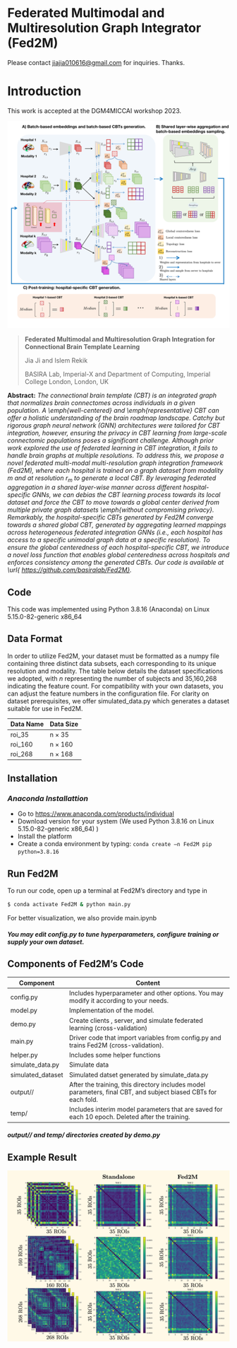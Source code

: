 # Federated Multimodal and Multiresolution Graph Integrator (Fed2M)
Please contact jiajia010616@gmail.com for inquiries. Thanks. 

# Introduction
This work is accepted at the DGM4MICCAI workshop 2023.

![Fed2M pipeline](Fed2M_mainfigure.png)

>**Federated Multimodal and Multiresolution Graph Integration for Connectional Brain Template Learning**
>
> Jia Ji and Islem Rekik
>
> BASIRA Lab, Imperial-X and Department of Computing, Imperial College London, London, UK
>
 **Abstract:** *The connectional brain template (CBT) is an integrated graph that normalizes brain connectomes across individuals in a given population. A \emph{well-centered} and \emph{representative} CBT can offer a holistic understanding of the brain roadmap landscape. Catchy but rigorous graph neural network (GNN) architectures were tailored for CBT integration, however, ensuring the privacy in CBT learning from large-scale connectomic populations poses a significant challenge. Although prior work explored the use of federated learning in CBT integration, it fails to handle brain graphs at multiple resolutions.  To address this, we propose a novel federated multi-modal multi-resolution graph integration framework (Fed2M), where each hospital is trained on a graph dataset from modality $m$ and at resolution $r_m$ to generate a local CBT. By leveraging federated aggregation in a shared layer-wise manner across different hospital-specific GNNs, we can debias the CBT learning process towards its local dataset and force the CBT to move towards a global center derived from multiple private graph datasets \emph{without compromising privacy}. Remarkably, the hospital-specific CBTs generated by Fed2M converge towards a shared global CBT, generated by aggregating learned mappings across heterogeneous federated integration GNNs (i.e., each hospital has access to a specific unimodal graph data at a specific resolution). To ensure the global centeredness of each hospital-specific CBT, we introduce a novel loss function that enables global centeredness across hospitals and enforces consistency among the generated CBTs. Our code is available at \url{ https://github.com/basiralab/Fed2M}.*

## Code
This code was implemented using Python 3.8.16 (Anaconda) on Linux 5.15.0-82-generic x86_64

## Data Format
In order to utilize Fed2M, your dataset must be formatted as a numpy file containing three distinct data subsets, each corresponding to its unique resolution and modality. The table below details the dataset specifications we adopted, with $n$ representing the number of subjects and 35,160,268 indicating the feature count. For compatibility with your own datasets, you can adjust the feature numbers in the configuration file. For clarity on dataset prerequisites, we offer simulated_data.py which generates a dataset suitable for use in Fed2M.

| Data Name | Data Size |
| ------ | ------ |
| roi_35 | n $\times$ 35 |
| roi_160 | n $\times$ 160 |
| roi_268 | n $\times$ 168 |


## Installation
### *Anaconda Installattion*
* Go to  https://www.anaconda.com/products/individual
* Download version for your system (We used Python 3.8.16  on Linux 5.15.0-82-generic x86_64)
 )
* Install the platform
* Create a conda environment by typing:  ```conda create –n Fed2M pip python=3.8.16 ```


## Run Fed2M
To run our code, open up a terminal at Fed2M’s directory and type in
```sh
$ conda activate Fed2M & python main.py
```
For better visualization, we also provide main.ipynb
#####  You may edit config.py to tune hyperparameters, configure training or supply your own dataset.

## Components of Fed2M’s Code
| Component | Content |
| ------ | ------ |
| config.py | Includes hyperparameter and other options. You may modify it according to your needs. |
| model.py | Implementation of the model. |
| demo.py | Create clients , server, and simulate federated learning (cross-validation)
| main.py| Driver code that import variables from config.py and trains Fed2M (cross-validation).  |
| helper.py| Includes some helper functions |
| simulate_data.py| Simulate data |
| simulated_dataset| Simulated datset generated by simulate_data.py|
| output/<model name>/ | After the training, this directory includes model parameters, final CBT, and subject biased CBTs for each fold. |
| temp/ | Includes interim model parameters that are saved for each 10 epoch. Deleted after the training.  |
#####  output/<model name>/ and temp/ directories created by demo.py

## Example Result
![Fed2M CBT](cbt_exmaple.png)